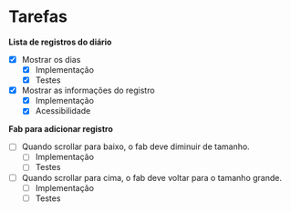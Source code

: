 # Tarefas

**Lista de registros do diário**
- [x] Mostrar os dias
    - [x] Implementação
    - [x] Testes
- [x] Mostrar as informações do registro
    - [x] Implementação
    - [x] Acessibilidade

**Fab para adicionar registro**
- [ ] Quando scrollar para baixo, o fab deve diminuir de tamanho.
    - [ ] Implementação
    - [ ] Testes
- [ ] Quando scrollar para cima, o fab deve voltar para o tamanho grande.
    - [ ] Implementação
    - [ ] Testes